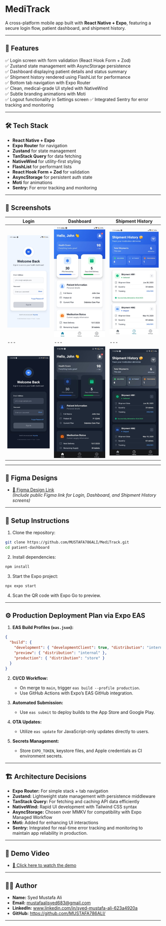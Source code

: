 # MediTrack
A cross-platform mobile app built with **React Native + Expo**, featuring a secure login flow, patient dashboard, and shipment history.

---

## 🚀 **Features**

✅ Login screen with form validation (React Hook Form + Zod)  
✅ Zustand state management with AsyncStorage persistence  
✅ Dashboard displaying patient details and status summary  
✅ Shipment history rendered using FlashList for performance  
✅ Bottom tab navigation with Expo Router  
✅ Clean, medical-grade UI styled with NativeWind  
✅ Subtle branding animations with Moti  
✅ Logout functionality in Settings screen
✅ Integrated Sentry for error tracking and monitoring

---

## 🛠️ **Tech Stack**

- **React Native + Expo**
- **Expo Router** for navigation
- **Zustand** for state management
- **TanStack Query** for data fetching
- **NativeWind** for utility-first styling
- **FlashList** for performant lists
- **React Hook Form + Zod** for validation
- **AsyncStorage** for persistent auth state
- **Moti** for animations
- **Sentry:** For error tracking and monitoring


---

## 📸 **Screenshots**

| Login | Dashboard | Shipment History |
|---|---|---|
| ![Login](./assets/images/login.png) | ![Dashboard](./assets/images/dashboard.png) | ![History](./assets/images/history.png) |
|---|---|---|
| ![Login](./assets/images/loginDark.png) | ![Dashboard](./assets/images/dashboardDark.png) | ![History](./assets/images/historyDark.png) |



---

## 🎨 **Figma Designs**

- [🔗 Figma Design Link](https://www.figma.com/)  
*(Include public Figma link for Login, Dashboard, and Shipment History screens)*

---

## 📝 **Setup Instructions**

1. Clone the repository:

```bash
git clone https://github.com/MUSTAFA786ALI/MediTrack.git
cd patient-dashboard
````

2. Install dependencies:

```bash
npm install
```

3. Start the Expo project:

```bash
npx expo start
```

4. Scan the QR code with Expo Go to preview.

---

## ⚙️ **Production Deployment Plan via Expo EAS**

1. **EAS Build Profiles (`eas.json`):**

```json
{
  "build": {
    "development": { "developmentClient": true, "distribution": "internal" },
    "preview": { "distribution": "internal" },
    "production": { "distribution": "store" }
  }
}
```

2. **CI/CD Workflow:**

   * On merge to `main`, trigger `eas build --profile production`.
   * Use GitHub Actions with Expo’s EAS GitHub integration.

3. **Automated Submission:**

   * Use `eas submit` to deploy builds to the App Store and Google Play.

4. **OTA Updates:**

   * Utilize `eas update` for JavaScript-only updates directly to users.

5. **Secrets Management:**

   * Store `EXPO_TOKEN`, keystore files, and Apple credentials as CI environment secrets.

---

## 🏗️ **Architecture Decisions**

* **Expo Router:** For simple stack + tab navigation
* **Zustand:** Lightweight state management with persistence middleware
* **TanStack Query:** For fetching and caching API data efficiently
* **NativeWind:** Rapid UI development with Tailwind CSS syntax
* **AsyncStorage:** Chosen over MMKV for compatibility with Expo Managed Workflow
* **Moti:** Added for enhancing UI interactions
* **Sentry:** Integrated for real-time error tracking and monitoring to maintain app reliability in production.


---

## 🎥 **Demo Video**

* [🔗 Click here to watch the demo](https://drive.google.com/file/d/1RPI31R1XZbZa959REZ_YErTnF_bkgWPh/view?usp=sharing)

---

## 👨‍💻 **Author**

* **Name:** Syed Mustafa Ali
* **Email:** mustafaalisyed683@gmail.com
* **LinkedIn:** www.linkedin.com/in/syed-mustafa-ali-623a4920a
* **GitHub:** https://github.com/MUSTAFA786ALI/

---
